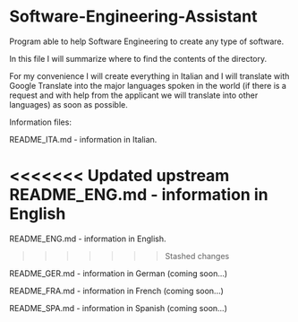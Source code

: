 # Software-Engineering-Assistant
Program able to help Software Engineering to create any type of software.

In this file I will summarize where to find the contents of the directory.

For my convenience I will create everything in Italian and I will translate with Google Translate into the major languages ​​spoken in the world (if there is a request and with help from the applicant we will translate into other languages) as soon as possible.

Information files:

README_ITA.md - information in Italian.

<<<<<<< Updated upstream
README_ENG.md - information in English
=======
README_ENG.md - information in English.
>>>>>>> Stashed changes

README_GER.md - information in German (coming soon...)

README_FRA.md - information in French (coming soon...)

README_SPA.md - information in Spanish (coming soon...)

